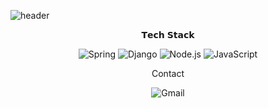 


![header](https://capsule-render.vercel.app/api?type=waving&color=auto&customColorList=19&height=300&section=header&text=Junyoung%20Kim&fontSize=50&desc=I%20can%20do%20this%20all%20day.&fontSize=25&descAlign=50&descAlignY=70)

<p align="center">   𝗧𝗲𝗰𝗵 𝗦𝘁𝗮𝗰𝗸 <hbr></p>

<p align="center">
<img alt="Spring" src ="https://img.shields.io/badge/Spring-6DB33F.svg?&style=for-the-badge&logo=Spring&logoColor=white"/>
<img alt="Django" src ="https://img.shields.io/badge/Django-092E20.svg?&style=for-the-badge&logo=Django&logoColor=white"/>
<img alt="Node.js" src ="https://img.shields.io/badge/Node.js-339933.svg?&style=for-the-badge&logo=Node.js&logoColor=white"/>
<img alt="JavaScript" src ="https://img.shields.io/badge/JavaScript-F7DF1E.svg?&style=for-the-badge&logo=JavaScript&logoColor=white"/>
</p>


<p align="center">   Contact <hbr></p>
<p align="center"><img alt="Gmail" src ="https://img.shields.io/badge/Gmail-EA4335.svg?&style=for-the-badge&logo=Gmail&logoColor=white"/></p>
